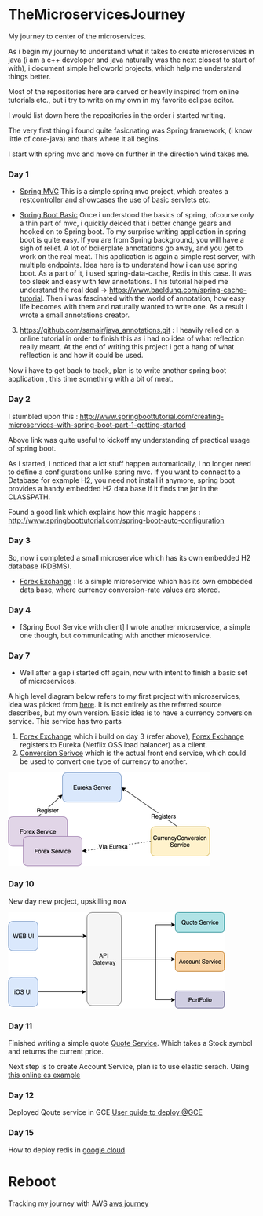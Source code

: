 # TheMicroservicesJourney

My journey to center of the microservices.


 As i begin my journey to understand what it takes to create microservices in java (i am a c++ developer and java naturally was 
  the next closest to start of with), i document simple helloworld projects, which help me understand things better. 
  
  Most of the repositories here are carved or heavily inspired from online tutorials etc., but i try to write on my own in my favorite
  eclipse editor.
  
  I would list down here the repositories in the order i started writing.
  
  The very first thing i found quite fasicnating was Spring framework, (i know little of core-java) and thats where it all begins.
  
  I start with spring mvc and move on further in the direction wind takes me.
  
 ### Day 1
 * [Spring MVC] This is a simple spring mvc project, which creates a restcontroller and showcases the use of basic servlets etc.
  
 * [Spring Boot Basic] Once i understood the basics of spring, ofcourse only a thin part of mvc, i quickly deiced that i better change gears and hooked on to Spring boot. To my surprise writing application in spring boot is quite easy. If you are from Spring background, you will have a sigh of relief. A lot of boilerplate annotations go away, and you get to work on the real meat. This application is again a simple rest server, with multiple endpoints. Idea here is to understand how i can use spring boot. As a part of it, i used spring-data-cache, Redis in this case. It was too sleek and easy with few annotations.
 This tutorial helped me understand the real deal -> https://www.baeldung.com/spring-cache-tutorial.  Then i was fascinated with the world of annotation, how easy life becomes with them and naturally wanted to write one. As a   result i wrote a small annotations creator.
 
 3. https://github.com/samair/java_annotations.git : I heavily relied on a online tutorial in order to finish this as i had no idea of what reflection really meant. At the end of writing this project i got a hang of what reflection is and how it could be used.
 
 Now i have to get back to track, plan is to write another spring boot application , this time something with a bit of meat.
 
  ### Day 2
 I stumbled upon this : http://www.springboottutorial.com/creating-microservices-with-spring-boot-part-1-getting-started
 
 Above link was quite useful to kickoff my understanding of practical usage of spring boot.
 
 As i started, i noticed that a lot stuff happen automatically, i no longer  need to define a configurations unlike spring mvc.
 If you want to connect to a Database for example H2, you need not install it anymore, spring boot provides a handy embedded H2 data base if it finds the jar in the CLASSPATH.
 
Found a good link which explains how this magic happens :
http://www.springboottutorial.com/spring-boot-auto-configuration

 ### Day 3
So, now i completed a small microservice which has its own embedded H2 database (RDBMS).
* [Forex Exchange] : Is a simple microservice which has its own embbeded data base, where currency conversion-rate values are stored.

### Day 4
* [Spring Boot Service with client]  I wrote another microservice, a simple one though, but communicating with another microservice.

### Day 7
* Well after a gap i started off again, now with intent to finish a basic set of microservices.

A high level diagram below refers to my first project with microservices, idea was picked from [here]. It is not entirely as the referred source describes, but my own version. Basic idea is to have a currency conversion service. This service has two parts 
1) [Forex Exchange] which i build on day 3 (refer above),
    [Forex Exchange] registers to Eureka (Netflix OSS load balancer) as a client.
2) [Conversion Serivce] which is the actual front end service, which could be used to convert one type of currency to another.




  ![Alt text](https://github.com/samair/TheMicroservicesJourney/blob/master/First_Microservice.png)
  
### Day 10
New day new project, upskilling now

![Alt text](https://github.com/samair/TheMicroservicesJourney/blob/master/Bank_Project.png)

### Day 11
Finished writing a simple quote [Quote Service].
Which takes a Stock symbol and returns the current price. 

Next step is to create Account Service, plan is to use elastic serach. Using [this online es example]

### Day 12
Deployed Qoute service in GCE 
[User guide to deploy @GCE]
 
### Day 15
How to deploy redis in [google cloud]

# Reboot

Tracking my journey with AWS [aws journey]

[here]: <http://www.springboottutorial.com>
[Spring MVC]:  <https://github.com/samair/spring-mvc.git>
[Forex Exchange]: <https://github.com/samair/Forex-Exchange-service.git>
[Spring Boot Basic]: <https://github.com/samair/springboot.git >
[Conversion Serivce]: <https://github.com/samair/conversionService.git>
[Quote Service]: <https://github.com/samair/Quote-Service.git>
[this online es example]: <https://www.journaldev.com/18148/spring-boot-elasticsearch>
[User guide to deploy @GCE ]: <https://codelabs.developers.google.com/codelabs/cloud-app-engine-springboot/index.html?index=..%2F..index#0>
[google cloud]: <https://cloud.google.com/memorystore/docs/redis/quickstart-gcloud>
[aws journey]:<>
